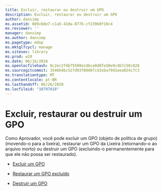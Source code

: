 ```yaml
---
title: Excluir, restaurar ou destruir um GPO
description: Excluir, restaurar ou destruir um GPO
author: dansimp
ms.assetid: 089c68e7-c1a5-418a-8776-cf23960f10c4
ms.reviewer: ''
manager: dansimp
ms.author: dansimp
ms.pagetype: mdop
ms.mktglfcycl: manage
ms.sitesec: library
ms.prod: w10
ms.date: 06/16/2016
ms.openlocfilehash: 8c2ec2f4b75508e1dbce0d8fe58e9c4b7c50c026
ms.sourcegitcommit: 354664bc527d93f80687cd2eba70d1eea024c7c3
ms.translationtype: MT
ms.contentlocale: pt-BR
ms.lasthandoff: 06/26/2020
ms.locfileid: "10797818"
---
```

# Excluir, restaurar ou destruir um GPO


Como Aprovador, você pode excluir um GPO (objeto de política de grupo) (movendo-o para a lixeira), restaurar um GPO da Lixeira (retornando-o ao arquivo morto) ou destruir um GPO (excluindo-o permanentemente para que ele não possa ser restaurado).

-   [Excluir um GPO](delete-a-gpo-approver.md)

-   [Restaurar um GPO excluído](restore-a-deleted-gpo.md)

-   [Destruir um GPO](destroy-a-gpo.md)

 

 





